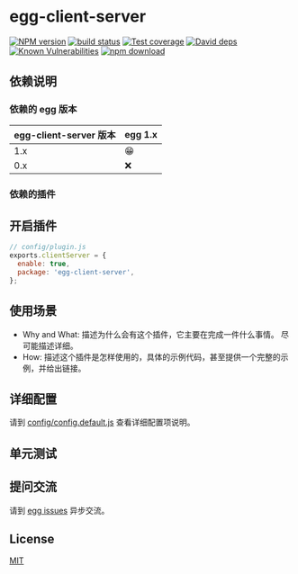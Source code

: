 # egg-client-server

[![NPM version][npm-image]][npm-url]
[![build status][travis-image]][travis-url]
[![Test coverage][codecov-image]][codecov-url]
[![David deps][david-image]][david-url]
[![Known Vulnerabilities][snyk-image]][snyk-url]
[![npm download][download-image]][download-url]

[npm-image]: https://img.shields.io/npm/v/egg-client-server.svg?style=flat-square
[npm-url]: https://npmjs.org/package/egg-client-server
[travis-image]: https://img.shields.io/travis/eggjs/egg-client-server.svg?style=flat-square
[travis-url]: https://travis-ci.org/eggjs/egg-client-server
[codecov-image]: https://img.shields.io/codecov/c/github/eggjs/egg-client-server.svg?style=flat-square
[codecov-url]: https://codecov.io/github/eggjs/egg-client-server?branch=master
[david-image]: https://img.shields.io/david/eggjs/egg-client-server.svg?style=flat-square
[david-url]: https://david-dm.org/eggjs/egg-client-server
[snyk-image]: https://snyk.io/test/npm/egg-client-server/badge.svg?style=flat-square
[snyk-url]: https://snyk.io/test/npm/egg-client-server
[download-image]: https://img.shields.io/npm/dm/egg-client-server.svg?style=flat-square
[download-url]: https://npmjs.org/package/egg-client-server

<!--
Description here.
-->

## 依赖说明

### 依赖的 egg 版本

egg-client-server 版本 | egg 1.x
--- | ---
1.x | 😁
0.x | ❌

### 依赖的插件
<!--

如果有依赖其它插件，请在这里特别说明。如

- security
- multipart

-->

## 开启插件

```js
// config/plugin.js
exports.clientServer = {
  enable: true,
  package: 'egg-client-server',
};
```

## 使用场景

- Why and What: 描述为什么会有这个插件，它主要在完成一件什么事情。
尽可能描述详细。
- How: 描述这个插件是怎样使用的，具体的示例代码，甚至提供一个完整的示例，并给出链接。

## 详细配置

请到 [config/config.default.js](config/config.default.js) 查看详细配置项说明。

## 单元测试

<!-- 描述如何在单元测试中使用此插件，例如 schedule 如何触发。无则省略。-->

## 提问交流

请到 [egg issues](https://github.com/eggjs/egg/issues) 异步交流。

## License

[MIT](LICENSE)
